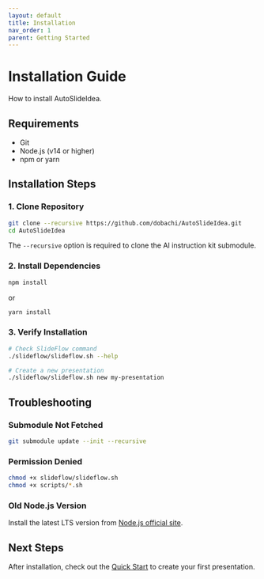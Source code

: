 ```yaml
---
layout: default
title: Installation
nav_order: 1
parent: Getting Started
---
```


# Installation Guide

How to install AutoSlideIdea.

## Requirements

- Git
- Node.js (v14 or higher)
- npm or yarn

## Installation Steps

### 1. Clone Repository

```bash
git clone --recursive https://github.com/dobachi/AutoSlideIdea.git
cd AutoSlideIdea
```

The `--recursive` option is required to clone the AI instruction kit submodule.

### 2. Install Dependencies

```bash
npm install
```

or

```bash
yarn install
```

### 3. Verify Installation

```bash
# Check SlideFlow command
./slideflow/slideflow.sh --help

# Create a new presentation
./slideflow/slideflow.sh new my-presentation
```

## Troubleshooting

### Submodule Not Fetched

```bash
git submodule update --init --recursive
```

### Permission Denied

```bash
chmod +x slideflow/slideflow.sh
chmod +x scripts/*.sh
```

### Old Node.js Version

Install the latest LTS version from [Node.js official site](https://nodejs.org/).

## Next Steps

After installation, check out the [Quick Start](../quickstart/) to create your first presentation.